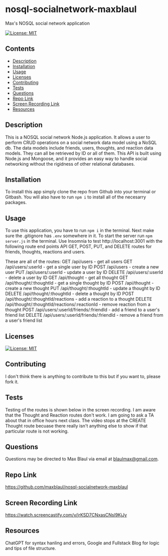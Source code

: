# nosql-socialnetwork-maxblaul
Max's NOSQL social network application

[![License: MIT](https://img.shields.io/badge/License-MIT-yellow.svg)](https://opensource.org/licenses/MIT)

## Contents
  * [Description](#Description)
  * [Installation](#installation)
  * [Usage](#usage)
  * [Licenses](#licenses)
  * [Contributing](#contributing)
  * [Tests](#tests)
  * [Questions](#questions)
  * [Repo Link](#repolink)
  * [Screen Recording Link](#screenrecording)
  * [Resources](#resources)

## Description

This is a NOSQL social network Node.js application. It allows a user to perform CRUD operations on a social network data model using a NoSQL db. The data models include friends, users, thoughts, and reaction data models. They can all be retrieved by ID or all of them. This API is built using Node.js and Mongoose, and it provides an easy way to handle social networking without the rigidness of other relational databases.

## Installation

To install this app simply clone the repo from Github into your terminal or Gitbash. You will also have to run `npm i` to install all of the necesarry packages. 

## Usage

To use this application, you have to run `npm i` in the terminal. Next make sure the .gitignore has `.env` somewhere in it. To start the server run `npm server.js` in the terminal. Use Insomnia to test http://localhost:3001 with the following route end points API GET, POST, PUT, and DELETE routes for friends, thoughts, reactions and users.

These are all of the routes:
GET /api/users - get all users
GET /api/users/:userId - get a single user by ID
POST /api/users - create a new user
PUT /api/users/:userId - update a user by ID
DELETE /api/users/:userId - delete a user by ID
GET /api/thought - get all thought
GET /api/thought/:thoughtId - get a single thought by ID
POST /api/thought - create a new thought
PUT /api/thought/:thoughtId - update a thought by ID
DELETE /api/thought/:thoughtId - delete a thought by ID
POST /api/thought/:thoughtId/reactions - add a reaction to a thought
DELETE /api/thought/:thoughtId/reactions/:reactionId - remove reaction from a thought
POST /api/users/:userId/friends/:friendId - add a friend to a user's friend list
DELETE /api/users/:userId/friends/:friendId - remove a friend from a user's friend list

## Licenses

[![License: MIT](https://img.shields.io/badge/License-MIT-yellow.svg)](https://opensource.org/licenses/MIT)

## Contributing

I don't think there is anything to contribute to this but if you want to, please fork it.

## Tests

Testing of the routes is shown below in the screen recording. I am aware that the Thought and Reaction routes don't work. I am going to ask a TA about that in office hours next class. The video stops at the CREATE Thought route becuase there really isn't anything else to show if that particular route is not working.

## Questions

Questions may be directed to Max Blaul via email at blaulmax@gmail.com.

## Repo Link

https://github.com/maxblaul/nosql-socialnetwork-maxblaul

## Screen Recording Link

https://watch.screencastify.com/v/jrKSD7CNxasCNsl9KjJy

## Resources

ChatGPT for syntax hanling and errors, Google and Fullstack Blog for logic and tips of file structure. 
